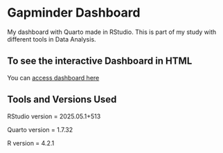 # Gapminder Dashboard

My dashboard with Quarto made in RStudio. This is part of my study with different tools in Data Analysis.

## To see the interactive Dashboard in HTML
You can [access dashboard here](https://mauriciompc.github.io/gapminder_dashboard/)

## Tools and Versions Used
RStudio version = 2025.05.1+513

Quarto version = 1.7.32

R version = 4.2.1
